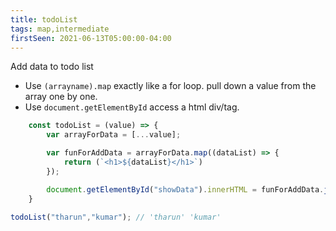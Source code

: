 ```yaml
---
title: todoList
tags: map,intermediate
firstSeen: 2021-06-13T05:00:00-04:00
---
```


Add data to todo list

- Use `(arrayname).map` exactly like a for loop. pull down a value from the array one by one.
- Use `document.getElementById` access a html div/tag.

```js
    const todoList = (value) => {
        var arrayForData = [...value];

        var funForAddData = arrayForData.map((dataList) => {
            return (`<h1>${dataList}</h1>`)
        });

        document.getElementById("showData").innerHTML = funForAddData.join("");
    }
```

```js
todoList("tharun","kumar"); // 'tharun' 'kumar'
```
